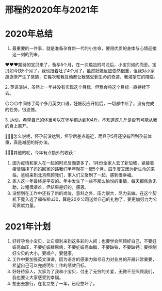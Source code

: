 # 邢程的2020年与2021年


# 2020年总结

1.  最重要的一件事，就是准备孕育新一代的小生命，要用优质的身体与心情迎接这一刻的到来。

♥♥♥期待的宝贝来了，备孕5个月，在一次尴尬的乌龙后，小宝贝如约而至。宝贝如今快5个月了，我也跟着吐了4个月了，虽然妊娠反应依然很重，但我对小家胡逐渐产生了感情，它每次和我互动都让我感受到生命的奇迹，我渴望它的降临。

2\. 英语演讲，虽然上一年并没有实现这个目标，但我会将这个目标一直持续下去。

☹️☹️☹️中间练了两个多月英文口语，妊娠反应开始后，一切都中断了，没有完成的任务，很遗憾。

3\. 运动，希望自己的体重可以在怀孕前达到104斤，不知道这几斤是否有可能从我的身上离开。

🤨🤨🤨怎么说呢，怀孕前没达到，怀孕后差点逼近，而且孕5月还没有回到孕前体重，真是减肥的好办法。

🌻🌻🌻其他的呢，今年有点额外的收获：

1.  因为疫情和家人在一起的时光反而更多了。1月份全家人去了新加坡，紧接着疫情阻挠了妈妈回家的路我们半年聚在一起5个月。四季度又因为新生命的来临，爸妈来到北京照顾我们，家人们又聚到了一起，感到很幸福。
2.  家人这一年最终是平安的。年中发生了一些不那么愉悦的事情，每天都焦急无助，过程很艰难，但结果是好的，感恩。
3.  没想到在工作中还有了新的岗位，意料之外，压力很大，尽力去做。在这个契机下竟入选了福布斯u30，算是20岁公司送给自己的礼物了，要更加努力为公司贡献力量。

# 2021年计划

1.  好好孕育小宝贝，让它顺利来到这多彩的人间；也要学会照顾好自己，不要妊娠高血压，不要妊娠糖尿病，不要妊娠高血脂，不要缺铁，不要缺钙；要控制好宝贝的大小，要顺产，要健康。
2.  工作中要加强英文演讲，因为语言的感染力和号召力对业务的开展非常重要，希望自己可以完成明年工作的绩效目标。
3.  好好待家人，大家为了我和小宝贝，付出了无穷的关爱，无微不至照顾我们，我也要让大家感受到幸福。
4.  想出去旅行，在北京憋了一年，已经憋坏了。
